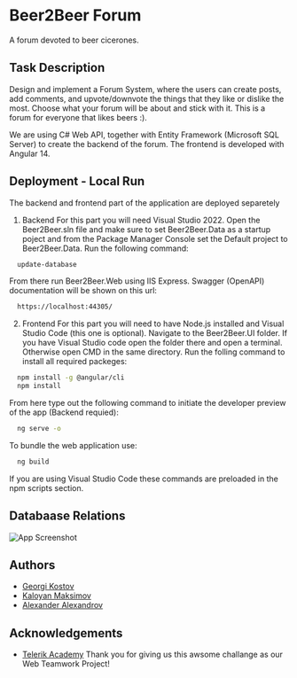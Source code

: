 
# Beer2Beer Forum

A forum devoted to beer cicerones.



## Task Description

Design and implement a Forum System, where the users can create posts, add
comments, and upvote/downvote the things that they like or dislike the most.
Choose what your forum will be about and stick with it. This is a forum for everyone that likes beers :).

We are using C# Web API, together with Entity Framework (Microsoft SQL Server) to create the backend of the forum. The frontend is developed with Angular 14.

## Deployment - Local Run

The backend and frontend part of the application are deployed separetely

1. Backend
For this part you will need Visual Studio 2022. Open the Beer2Beer.sln file and make sure to set Beer2Beer.Data as a startup poject and from the Package Manager Console set the Default project to Beer2Beer.Data. Run the following command:
```bash
  update-database
```
From there run Beer2Beer.Web using IIS Express. Swagger (OpenAPI) documentation will be shown on this 
url:

```bash
  https://localhost:44305/
```

2. Frontend
For this part you will need to have Node.js installed and Visual Studio Code (this one is optional). Navigate to the Beer2Beer.UI folder. If you have Visual Studio code open the folder there and open a terminal. Otherwise open CMD in the same directory. Run the folling command to install all required packeges:

```bash
  npm install -g @angular/cli
  npm install
```
From here type out the following command to initiate the developer preview of the app (Backend requied):
```bash
  ng serve -o
```
To bundle the web application use:
```bash
  ng build
```
If you are using Visual Studio Code these commands are preloaded in the npm scripts section.
## Databaase Relations

![App Screenshot](https://i.imgur.com/R09hrIy.png)


## Authors

- [Georgi Kostov](https://gitlab.com/G3rg1)
- [Kaloyan Maksimov](https://gitlab.com/k.maksimov)
- [Alexander Alexandrov](https://gitlab.com/alexandrov41)



## Acknowledgements

 - [Telerik Academy](https://www.telerikacademy.com/)
 Thank you for giving us this awsome challange as our Web Teamwork Project!
